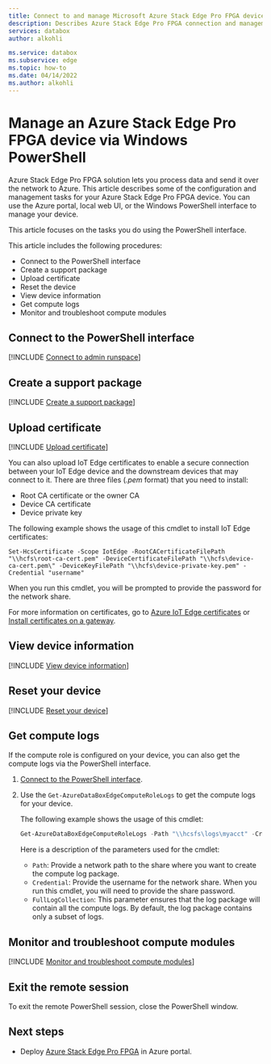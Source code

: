 ```yaml
---
title: Connect to and manage Microsoft Azure Stack Edge Pro FPGA device via the Windows PowerShell interface
description: Describes Azure Stack Edge Pro FPGA connection and management via Windows PowerShell interface.
services: databox
author: alkohli

ms.service: databox
ms.subservice: edge
ms.topic: how-to
ms.date: 04/14/2022
ms.author: alkohli
---
```

# Manage an Azure Stack Edge Pro FPGA device via Windows PowerShell

Azure Stack Edge Pro FPGA solution lets you process data and send it over the network to Azure. This article describes some of the configuration and management tasks for your Azure Stack Edge Pro FPGA device. You can use the Azure portal, local web UI, or the Windows PowerShell interface to manage your device.

This article focuses on the tasks you do using the PowerShell interface. 

This article includes the following procedures:

- Connect to the PowerShell interface
- Create a support package
- Upload certificate
- Reset the device
- View device information
- Get compute logs
- Monitor and troubleshoot compute modules

## Connect to the PowerShell interface

[!INCLUDE [Connect to admin runspace](../../includes/data-box-edge-gateway-connect-minishell.md)]

## Create a support package

[!INCLUDE [Create a support package](../../includes/data-box-edge-gateway-create-support-package.md)]

## Upload certificate

[!INCLUDE [Upload certificate](../../includes/data-box-edge-gateway-upload-certificate.md)]

You can also upload IoT Edge certificates to enable a secure connection between your IoT Edge device and the downstream devices that may connect to it. There are three files (*.pem* format) that you need to install:

- Root CA certificate or the owner CA
- Device CA certificate
- Device private key 

The following example shows the usage of this cmdlet to install IoT Edge certificates:

```
Set-HcsCertificate -Scope IotEdge -RootCACertificateFilePath "\\hcfs\root-ca-cert.pem" -DeviceCertificateFilePath "\\hcfs\device-ca-cert.pem\" -DeviceKeyFilePath "\\hcfs\device-private-key.pem" -Credential "username"
```
When you run this cmdlet, you will be prompted to provide the password for the network share.

For more information on certificates, go to [Azure IoT Edge certificates](../iot-edge/iot-edge-certs.md) or [Install certificates on a gateway](../iot-edge/how-to-create-transparent-gateway.md).

## View device information
 
[!INCLUDE [View device information](../../includes/data-box-edge-gateway-view-device-info.md)]

## Reset your device

[!INCLUDE [Reset your device](../../includes/data-box-edge-gateway-deactivate-device.md)]

## Get compute logs

If the compute role is configured on your device, you can also get the compute logs via the PowerShell interface.

1. [Connect to the PowerShell interface](#connect-to-the-powershell-interface).
2. Use the `Get-AzureDataBoxEdgeComputeRoleLogs` to get the compute logs for your device.

    The following example shows the usage of this cmdlet:

    ```powershell
    Get-AzureDataBoxEdgeComputeRoleLogs -Path "\\hcsfs\logs\myacct" -Credential "username" -FullLogCollection
    ```

    Here is a description of the parameters used for the cmdlet:
    - `Path`: Provide a network path to the share where you want to create the compute log package.
    - `Credential`: Provide the username for the network share. When you run this cmdlet, you will need to provide the share password.
    - `FullLogCollection`: This parameter ensures that the log package will contain all the compute logs. By default, the log package contains only a subset of logs.

## Monitor and troubleshoot compute modules

[!INCLUDE [Monitor and troubleshoot compute modules](../../includes/azure-stack-edge-monitor-troubleshoot-compute.md)]

## Exit the remote session

To exit the remote PowerShell session, close the PowerShell window.

## Next steps

- Deploy [Azure Stack Edge Pro FPGA](azure-stack-edge-deploy-prep.md) in Azure portal.